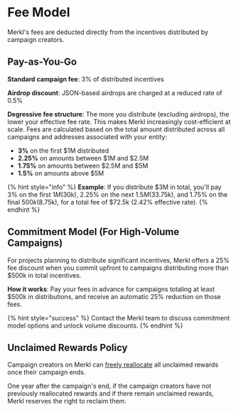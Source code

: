 # Fee Model

Merkl's fees are deducted directly from the incentives distributed by campaign creators.

## Pay-as-You-Go

**Standard campaign fee**: 3% of distributed incentives

**Airdrop discount**: JSON-based airdrops are charged at a reduced rate of 0.5%

**Degressive fee structure**: The more you distribute (excluding airdrops), the lower your effective fee rate. This makes Merkl increasingly cost-efficient at scale. Fees are calculated based on the total amount distributed across all campaigns and addresses associated with your entity:

- **3%** on the first $1M distributed
- **2.25%** on amounts between $1M and $2.5M
- **1.75%** on amounts between $2.5M and $5M
- **1.5%** on amounts above $5M

{% hint style="info" %}
**Example**: If you distribute $3M in total, you'll pay 3% on the first $1M ($30k), 2.25% on the next $1.5M ($33.75k), and 1.75% on the final $500k ($8.75k), for a total fee of $72.5k (2.42% effective rate).
{% endhint %}

## Commitment Model (For High-Volume Campaigns)

For projects planning to distribute significant incentives, Merkl offers a 25% fee discount when you commit upfront to campaigns distributing more than $500k in total incentives.

**How it works**: Pay your fees in advance for campaigns totaling at least $500k in distributions, and receive an automatic 25% reduction on those fees.

{% hint style="success" %}
Contact the Merkl team to discuss commitment model options and unlock volume discounts.
{% endhint %}

## Unclaimed Rewards Policy

Campaign creators on Merkl can [freely reallocate](../merkl-mechanisms/features.md) all unclaimed rewards once their campaign ends.

One year after the campaign's end, if the campaign creators have not previously reallocated rewards and if there remain unclaimed rewards, Merkl reserves the right to reclaim them.